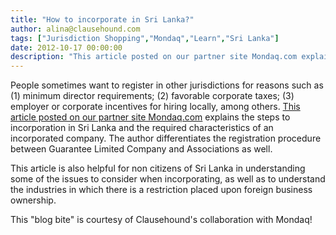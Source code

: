 ```yaml
---
title: "How to incorporate in Sri Lanka?"
author: alina@clausehound.com
tags: ["Jurisdiction Shopping","Mondaq","Learn","Sri Lanka"]
date: 2012-10-17 00:00:00
description: "This article posted on our partner site Mondaq.com explains the steps to incorporation in Sri Lanka and the required characteristics of an incorporated company. The author differentiates the registra..."
---
```


People sometimes want to register in other jurisdictions for reasons such as (1) minimum director requirements; (2) favorable corporate taxes; (3) employer or corporate incentives for hiring locally, among others. [This article posted on our partner site Mondaq.com](http://www.mondaq.com/x/202600/Corporate+Commercial+Law/Formation+of+Companies+in+Sri+Lanka+an+easy+to+follow+checklist) explains the steps to incorporation in Sri Lanka and the required characteristics of an incorporated company. The author differentiates the registration procedure between Guarantee Limited Company and Associations as well.

This article is also helpful for non citizens of Sri Lanka in understanding some of the issues to consider when incorporating, as well as to understand the industries in which there is a restriction placed upon foreign business ownership.

This "blog bite" is courtesy of Clausehound's collaboration with Mondaq!
